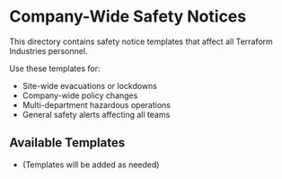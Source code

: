 # Company-Wide Safety Notices

This directory contains safety notice templates that affect all Terraform Industries personnel.

Use these templates for:
- Site-wide evacuations or lockdowns
- Company-wide policy changes
- Multi-department hazardous operations
- General safety alerts affecting all teams

## Available Templates
- (Templates will be added as needed)